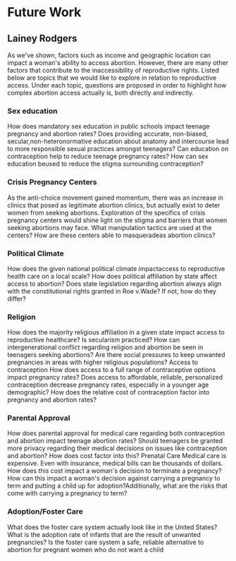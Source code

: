 # Future Work
## Lainey Rodgers
As we've shown, factors such as income and geographic location can impact a woman's ability to access abortion. However, there are many other factors that contribute to the inaccessibility of reproductive rights. Listed below are topics that we would like to explore in relation to reproductive access. Under each topic, questions are proposed in order to highlight how complex abortion access actually is, both directly and indirectly.
### Sex education
How does mandatory sex education in public schools impact teenage pregnancy and abortion rates? Does providing accurate, non-biased, secular,non-heteronormative education about anatomy and intercourse lead to more responsible sexual practices amongst teenagers? Can education on contraception help to reduce teenage pregnancy rates? How can sex education beused to reduce the stigma surrounding contraception? 
### Crisis Pregnancy Centers
As the anti-choice movement gained momentum, there was an increase in clinics that posed as legitimate abortion clinics, but actually exist to deter women from seeking abortions. Exploration of the specifics of crisis pregnancy centers would shine light on the stigma and barriers that women seeking abortions may face. What manipulation tactics are used at the centers? How are these centers able to masqueradeas abortion clinics?
### Political Climate
How does the given national political climate impactaccess to reproductive health care on a local scale? How does political affiliation by state affect access to abortion? Does state legislation regarding abortion always align with the constitutional rights granted in Roe v.Wade? If not, how do they differ? 
### Religion
How does the majority religious affiliation in a given state impact access to reproductive healthcare? Is secularism practiced? How can intergenerational conflict regarding religion and
abortion be seen in teenagers seeking abortions? Are there social pressures to keep unwanted pregnancies in areas with higher religious populations? Access to contraception How does access to a full range of contraceptive options impact pregnancy rates? Does access to affordable, reliable, personalized contraception decrease pregnancy rates, especially in a younger age demographic? How does the relative cost of contraception factor into pregnancy and abortion rates?
### Parental Approval
How does parental approval for medical care regarding both contraception and abortion impact teenage abortion rates? Should teenagers be granted more privacy regarding their medical decisions on issues like contraception and abortion? How does cost factor into this? 
Prenatal Care
Medical care is expensive. Even with insurance, medical bills can be thousands of dollars. How does this cost impact a woman's decision to terminate a pregnancy? How can this impact a woman's decision against carrying a pregnancy to term and putting a child up for adoption?Additionally, what are the risks that come with carrying a pregnancy to term? 
### Adoption/Foster Care
What does the foster care system actually look like in the United States? What is the adoption rate of infants that are the result of unwanted pregnancies? Is the foster care system a safe, reliable alternative to abortion for pregnant women who do not want a child